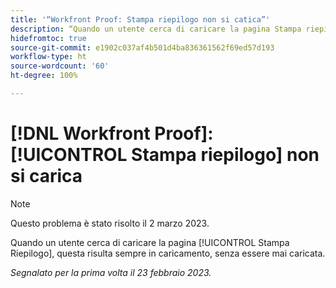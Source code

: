 ```yaml
---
title: '“Workfront Proof: Stampa riepilogo non si catica”'
description: “Quando un utente cerca di caricare la pagina Stampa riepilogo, questa risulta sempre in caricamento, senza essere mai caricata.”
hidefromtoc: true
source-git-commit: e1902c037af4b501d4ba836361562f69ed57d193
workflow-type: ht
source-wordcount: '60'
ht-degree: 100%

---
```



# [!DNL Workfront Proof]: [!UICONTROL Stampa riepilogo] non si carica

>[!NOTE]
>
>Questo problema è stato risolto il 2 marzo 2023.

Quando un utente cerca di caricare la pagina [!UICONTROL Stampa Riepilogo], questa risulta sempre in caricamento, senza essere mai caricata.

_Segnalato per la prima volta il 23 febbraio 2023._

